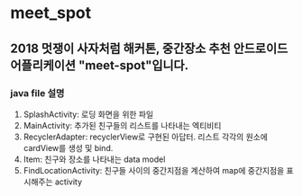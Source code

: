 # meet_spot
## 2018 멋쟁이 사자처럼 해커톤, 중간장소 추천 안드로이드 어플리케이션 "meet-spot"입니다.

### java file 설명
1. SplashActivity: 로딩 화면을 위한 파일
2. MainActivity: 추가된 친구들의 리스트를 나타내는 엑티비티
3. RecyclerAdapter: recyclerView로 구현된 아답터. 리스트 각각의 원소에 cardView를 생성 및 bind.
4. Item: 친구와 장소를 나타내는 data model
5. FindLocationActivity: 친구들 사이의 중간지점을 계산하여 map에 중간지점을 표시해주는 activity
